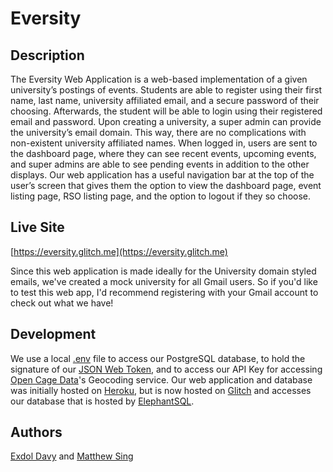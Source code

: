# Eversity

## Description
The Eversity Web Application is a web-based implementation of a given university’s postings of events. Students are able to register using their first name, last name, university affiliated email, and a secure password of their choosing. Afterwards, the student will be able to login using their registered email and password. Upon creating a university, a super admin can provide the university’s email domain. This way, there are no complications with non-existent
university affiliated names. When logged in, users are sent to the dashboard page, where they can see recent events, upcoming events, and super admins are able to see pending events in addition to the other displays. Our web application has a useful navigation bar at the top of the user’s screen that gives them the option to view the dashboard page, event listing page, RSO listing page, and the option to logout if they so choose.


## Live Site
[https://eversity.glitch.me](https://eversity.glitch.me)

Since this web application is made ideally for the University domain styled emails, we've created a mock university for all Gmail users. So if you'd like to test this web app, I'd recommend registering with your Gmail account to check out what we have!

## Development
We use a local [.env](https://www.npmjs.com/package/dotenv) file to access our PostgreSQL database, to hold the signature of our [JSON Web Token](https://jwt.io/), and to access our API Key for accessing [Open Cage Data](https://opencagedata.com/)'s Geocoding service. Our web application and database was initially hosted on [Heroku](https://dashboard.heroku.com/apps), but is now hosted on [Glitch](https://glitch.com/) and accesses our database that is hosted by [ElephantSQL](https://www.elephantsql.com/).

## Authors
[Exdol Davy](https://www.linkedin.com/in/exdol-davy/) and [Matthew Sing](https://www.linkedin.com/in/matthewnsingh/)
